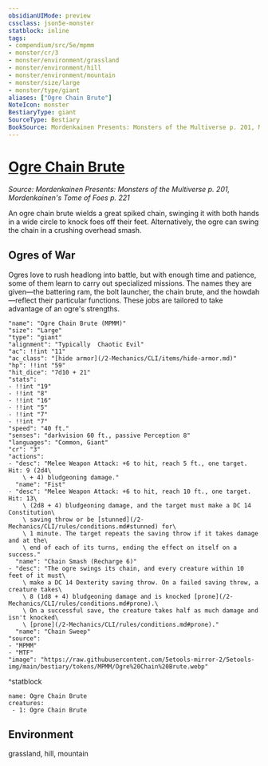 ```yaml
---
obsidianUIMode: preview
cssclass: json5e-monster
statblock: inline
tags:
- compendium/src/5e/mpmm
- monster/cr/3
- monster/environment/grassland
- monster/environment/hill
- monster/environment/mountain
- monster/size/large
- monster/type/giant
aliases: ["Ogre Chain Brute"]
NoteIcon: monster
BestiaryType: giant
SourceType: Bestiary
BookSource: Mordenkainen Presents: Monsters of the Multiverse p. 201, Mordenkainen's Tome of Foes p. 221
---
```

# [Ogre Chain Brute](2-Mechanics\CLI\bestiary\giant/ogre-chain-brute-mpmm.md)
*Source: Mordenkainen Presents: Monsters of the Multiverse p. 201, Mordenkainen's Tome of Foes p. 221*  

An ogre chain brute wields a great spiked chain, swinging it with both hands in a wide circle to knock foes off their feet. Alternatively, the ogre can swing the chain in a crushing overhead smash.

## Ogres of War

Ogres love to rush headlong into battle, but with enough time and patience, some of them learn to carry out specialized missions. The names they are given—the battering ram, the bolt launcher, the chain brute, and the howdah—reflect their particular functions. These jobs are tailored to take advantage of an ogre's strengths.

```statblock
"name": "Ogre Chain Brute (MPMM)"
"size": "Large"
"type": "giant"
"alignment": "Typically  Chaotic Evil"
"ac": !!int "11"
"ac_class": "[hide armor](/2-Mechanics/CLI/items/hide-armor.md)"
"hp": !!int "59"
"hit_dice": "7d10 + 21"
"stats":
- !!int "19"
- !!int "8"
- !!int "16"
- !!int "5"
- !!int "7"
- !!int "7"
"speed": "40 ft."
"senses": "darkvision 60 ft., passive Perception 8"
"languages": "Common, Giant"
"cr": "3"
"actions":
- "desc": "Melee Weapon Attack: +6 to hit, reach 5 ft., one target. Hit: 9 (2d4\
    \ + 4) bludgeoning damage."
  "name": "Fist"
- "desc": "Melee Weapon Attack: +6 to hit, reach 10 ft., one target. Hit: 13\
    \ (2d8 + 4) bludgeoning damage, and the target must make a DC 14 Constitution\
    \ saving throw or be [stunned](/2-Mechanics/CLI/rules/conditions.md#stunned) for\
    \ 1 minute. The target repeats the saving throw if it takes damage and at the\
    \ end of each of its turns, ending the effect on itself on a success."
  "name": "Chain Smash (Recharge 6)"
- "desc": "The ogre swings its chain, and every creature within 10 feet of it must\
    \ make a DC 14 Dexterity saving throw. On a failed saving throw, a creature takes\
    \ 8 (1d8 + 4) bludgeoning damage and is knocked [prone](/2-Mechanics/CLI/rules/conditions.md#prone).\
    \ On a successful save, the creature takes half as much damage and isn't knocked\
    \ [prone](/2-Mechanics/CLI/rules/conditions.md#prone)."
  "name": "Chain Sweep"
"source":
- "MPMM"
- "MTF"
"image": "https://raw.githubusercontent.com/5etools-mirror-2/5etools-img/main/bestiary/tokens/MPMM/Ogre%20Chain%20Brute.webp"
```
^statblock

```encounter-table
name: Ogre Chain Brute
creatures:
 - 1: Ogre Chain Brute
```

## Environment

grassland, hill, mountain
